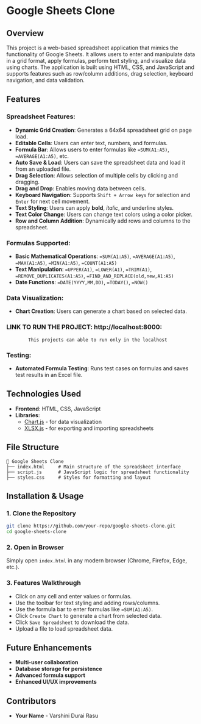 # Google Sheets Clone

## Overview
This project is a web-based spreadsheet application that mimics the functionality of Google Sheets. It allows users to enter and manipulate data in a grid format, apply formulas, perform text styling, and visualize data using charts. The application is built using HTML, CSS, and JavaScript and supports features such as row/column additions, drag selection, keyboard navigation, and data validation.

## Features
### Spreadsheet Features:
- **Dynamic Grid Creation**: Generates a 64x64 spreadsheet grid on page load.
- **Editable Cells**: Users can enter text, numbers, and formulas.
- **Formula Bar**: Allows users to enter formulas like `=SUM(A1:A5)`, `=AVERAGE(A1:A5)`, etc.
- **Auto Save & Load**: Users can save the spreadsheet data and load it from an uploaded file.
- **Drag Selection**: Allows selection of multiple cells by clicking and dragging.
- **Drag and Drop**: Enables moving data between cells.
- **Keyboard Navigation**: Supports `Shift + Arrow keys` for selection and `Enter` for next cell movement.
- **Text Styling**: Users can apply **bold**, *italic*, and underline styles.
- **Text Color Change**: Users can change text colors using a color picker.
- **Row and Column Addition**: Dynamically add rows and columns to the spreadsheet.

### Formulas Supported:
- **Basic Mathematical Operations**: `=SUM(A1:A5)`, `=AVERAGE(A1:A5)`, `=MAX(A1:A5)`, `=MIN(A1:A5)`, `=COUNT(A1:A5)`
- **Text Manipulation**: `=UPPER(A1)`, `=LOWER(A1)`, `=TRIM(A1)`, `=REMOVE_DUPLICATES(A1:A5)`, `=FIND_AND_REPLACE(old,new,A1:A5)`
- **Date Functions**: `=DATE(YYYY,MM,DD)`, `=TODAY()`, `=NOW()`

### Data Visualization:
- **Chart Creation**: Users can generate a chart based on selected data.

### LINK TO RUN THE PROJECT:  http://localhost:8000:
            This projects can able to run only in the localhost

### Testing:
- **Automated Formula Testing**: Runs test cases on formulas and saves test results in an Excel file.

## Technologies Used
- **Frontend**: HTML, CSS, JavaScript
- **Libraries**:
  - [Chart.js](https://cdn.jsdelivr.net/npm/chart.js) - for data visualization
  - [XLSX.js](https://cdn.jsdelivr.net/npm/xlsx/dist/xlsx.full.min.js) - for exporting and importing spreadsheets

## File Structure
```
📂 Google Sheets Clone
├── index.html     # Main structure of the spreadsheet interface
├── script.js      # JavaScript logic for spreadsheet functionality
├── styles.css     # Styles for formatting and layout
```

## Installation & Usage
### 1. Clone the Repository
```bash
git clone https://github.com/your-repo/google-sheets-clone.git
cd google-sheets-clone
```

### 2. Open in Browser
Simply open `index.html` in any modern browser (Chrome, Firefox, Edge, etc.).

### 3. Features Walkthrough
- Click on any cell and enter values or formulas.
- Use the toolbar for text styling and adding rows/columns.
- Use the formula bar to enter formulas like `=SUM(A1:A5)`.
- Click `Create Chart` to generate a chart from selected data.
- Click `Save Spreadsheet` to download the data.
- Upload a file to load spreadsheet data.

## Future Enhancements
- **Multi-user collaboration**
- **Database storage for persistence**
- **Advanced formula support**
- **Enhanced UI/UX improvements**

## Contributors
- **Your Name** - Varshini Durai Rasu


